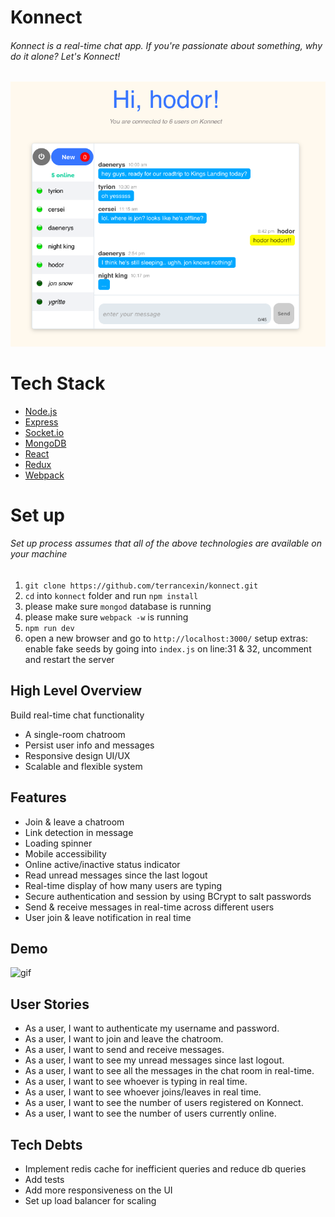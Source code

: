 # Konnect
###### Konnect is a real-time chat app. If you're passionate about something, why do it alone? Let's Konnect!
![screenshot](./public/images/demo.png)


# Tech Stack
- [Node.js](https://nodejs.org/en/)
- [Express](http://expressjs.com/)
- [Socket.io](http://socket.io/)
- [MongoDB](https://www.mongodb.com/)
- [React](https://facebook.github.io/react/)
- [Redux](https://redux.js.org/)
- [Webpack](https://webpack.js.org/)

# Set up
###### Set up process assumes that all of the above technologies are available on your machine
1. `git clone https://github.com/terrancexin/konnect.git`
2. `cd` into `konnect` folder and run `npm install`
3. please make sure `mongod` database is running
4. please make sure `webpack -w` is running
5. `npm run dev`
6. open a new browser and go to `http://localhost:3000/`
setup extras: enable fake seeds by going into `index.js` on line:31 & 32, uncomment and restart the server

## High Level Overview
Build real-time chat functionality
- A single-room chatroom
- Persist user info and messages
- Responsive design UI/UX
- Scalable and flexible system

## Features
- Join & leave a chatroom
- Link detection in message
- Loading spinner
- Mobile accessibility
- Online active/inactive status indicator
- Read unread messages since the last logout
- Real-time display of how many users are typing
- Secure authentication and session by using BCrypt to salt passwords
- Send & receive messages in real-time across different users
- User join & leave notification in real time

## Demo
![gif](./public/images/konnect.gif)

## User Stories
- As a user, I want to authenticate my username and password.
- As a user, I want to join and leave the chatroom.
- As a user, I want to send and receive messages.
- As a user, I want to see my unread messages since last logout.
- As a user, I want to see all the messages in the chat room in real-time.
- As a user, I want to see whoever is typing in real time.
- As a user, I want to see whoever joins/leaves in real time.
- As a user, I want to see the number of users registered on Konnect.
- As a user, I want to see the number of users currently online.

## Tech Debts
- Implement redis cache for inefficient queries and reduce db queries
- Add tests
- Add more responsiveness on the UI
- Set up load balancer for scaling